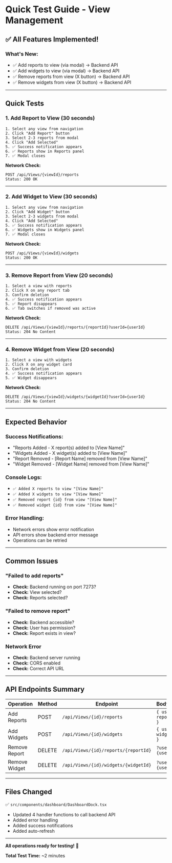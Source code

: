 # Quick Test Guide - View Management

## ✅ All Features Implemented!

### What's New:
- ✅ Add reports to view (via modal) → Backend API
- ✅ Add widgets to view (via modal) → Backend API  
- ✅ Remove reports from view (X button) → Backend API
- ✅ Remove widgets from view (X button) → Backend API

---

## Quick Tests

### 1. Add Report to View (30 seconds)

```
1. Select any view from navigation
2. Click "Add Report" button
3. Select 2-3 reports from modal
4. Click "Add Selected"
5. ✅ Success notification appears
6. ✅ Reports show in Reports panel
7. ✅ Modal closes
```

**Network Check:**
```
POST /api/Views/{viewId}/reports
Status: 200 OK
```

---

### 2. Add Widget to View (30 seconds)

```
1. Select any view from navigation
2. Click "Add Widget" button
3. Select 2-3 widgets from modal
4. Click "Add Selected"
5. ✅ Success notification appears
6. ✅ Widgets show in Widgets panel
7. ✅ Modal closes
```

**Network Check:**
```
POST /api/Views/{viewId}/widgets
Status: 200 OK
```

---

### 3. Remove Report from View (20 seconds)

```
1. Select a view with reports
2. Click X on any report tab
3. Confirm deletion
4. ✅ Success notification appears
5. ✅ Report disappears
6. ✅ Tab switches if removed was active
```

**Network Check:**
```
DELETE /api/Views/{viewId}/reports/{reportId}?userId={userId}
Status: 204 No Content
```

---

### 4. Remove Widget from View (20 seconds)

```
1. Select a view with widgets
2. Click X on any widget card
3. Confirm deletion
4. ✅ Success notification appears
5. ✅ Widget disappears
```

**Network Check:**
```
DELETE /api/Views/{viewId}/widgets/{widgetId}?userId={userId}
Status: 204 No Content
```

---

## Expected Behavior

### Success Notifications:
- "Reports Added - X report(s) added to [View Name]"
- "Widgets Added - X widget(s) added to [View Name]"
- "Report Removed - [Report Name] removed from [View Name]"
- "Widget Removed - [Widget Name] removed from [View Name]"

### Console Logs:
- `✅ Added X reports to view "[View Name]"`
- `✅ Added X widgets to view "[View Name]"`
- `✅ Removed report {id} from view "[View Name]"`
- `✅ Removed widget {id} from view "[View Name]"`

### Error Handling:
- Network errors show error notification
- API errors show backend error message
- Operations can be retried

---

## Common Issues

### "Failed to add reports"
- **Check:** Backend running on port 7273?
- **Check:** View selected?
- **Check:** Reports selected?

### "Failed to remove report"
- **Check:** Backend accessible?
- **Check:** User has permission?
- **Check:** Report exists in view?

### Network Error
- **Check:** Backend server running
- **Check:** CORS enabled
- **Check:** Correct API URL

---

## API Endpoints Summary

| Operation | Method | Endpoint | Body/Query |
|-----------|--------|----------|------------|
| Add Reports | POST | `/api/Views/{id}/reports` | `{ userId, reportIds[] }` |
| Add Widgets | POST | `/api/Views/{id}/widgets` | `{ userId, widgetIds[] }` |
| Remove Report | DELETE | `/api/Views/{id}/reports/{reportId}` | `?userId={userId}` |
| Remove Widget | DELETE | `/api/Views/{id}/widgets/{widgetId}` | `?userId={userId}` |

---

## Files Changed

✅ `src/components/dashboard/DashboardDock.tsx`
- Updated 4 handler functions to call backend API
- Added error handling
- Added success notifications
- Added auto-refresh

---

**All operations ready for testing!** 🚀

**Total Test Time:** ~2 minutes
